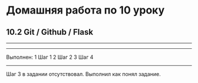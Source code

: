 # Домашняя работа по 10 уроку

## 10.2 Git / Github / Flask

***

***
Выполнен:
1 Шаг 1
2 Шаг 2
3 Шаг 4

***
Шаг 3 в задании отсутствовал. Выполнил как понял задание.
